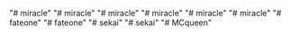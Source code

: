 "# miracle" 
"# miracle" 
"# miracle" 
"# miracle" 
"# miracle" 
"# miracle" 
"# fateone" 
"# fateone" 
"# sekai" 
"# sekai" 
"# MCqueen" 
